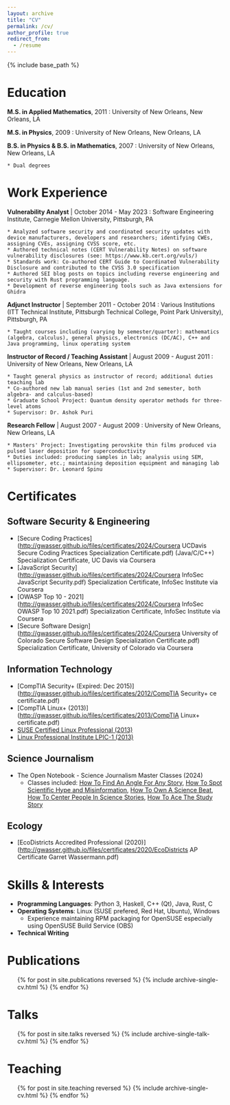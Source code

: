 ```yaml
---
layout: archive
title: "CV"
permalink: /cv/
author_profile: true
redirect_from:
  - /resume
---
```


{% include base_path %}

Education
======

**M.S. in Applied Mathematics**, 2011
:   University of New Orleans, New Orleans, LA

**M.S. in Physics**, 2009
:   University of New Orleans, New Orleans, LA

**B.S. in Physics & B.S. in Mathematics**, 2007
:   University of New Orleans, New Orleans, LA

    * Dual degrees

Work Experience
======

**Vulnerability Analyst** | October 2014 - May 2023
:   Software Engineering Institute, Carnegie Mellon University, Pittsburgh, PA

    * Analyzed software security and coordinated security updates with device manufacturers, developers and researchers; identifying CWEs, assigning CVEs, assigning CVSS score, etc.
    * Authored technical notes (CERT Vulnerability Notes) on software vulnerability disclosures (see: https://www.kb.cert.org/vuls/)
    * Standards work: Co-authored CERT Guide to Coordinated Vulnerability Disclosure and contributed to the CVSS 3.0 specification
    * Authored SEI blog posts on topics including reverse engineering and security with Rust programming language.
    * Development of reverse engineering tools such as Java extensions for Ghidra

**Adjunct Instructor** | September 2011 - October 2014
:   Various Institutions (ITT Technical Institute, Pittsburgh Technical College, Point Park University), Pittsburgh, PA

    * Taught courses including (varying by semester/quarter): mathematics (algebra, calculus), general physics, electronics (DC/AC), C++ and Java programming, linux operating system
    
**Instructor of Record / Teaching Assistant** | August 2009 - August 2011
:   University of New Orleans, New Orleans, LA

    * Taught general physics as instructor of record; additional duties teaching lab
    * Co-authored new lab manual series (1st and 2nd semester, both algebra- and calculus-based)
    * Graduate School Project: Quantum density operator methods for three-level atoms
    * Supervisor: Dr. Ashok Puri
  
**Research Fellow** | August 2007 - August 2009
:   University of New Orleans, New Orleans, LA

    * Masters' Project: Investigating perovskite thin films produced via pulsed laser deposition for superconductivity
    * Duties included: producing samples in lab; analysis using SEM, ellipsometer, etc.; maintaining deposition equipment and managing lab
    * Supervisor: Dr. Leonard Spinu
  
  
Certificates
======

## Software Security & Engineering
* [Secure Coding Practices](http://gwasser.github.io/files/certificates/2024/Coursera UCDavis Secure Coding Practices Specialization Certificate.pdf) (Java/C/C++) Specialization Certificate, UC Davis via Coursera
* [JavaScript Security](http://gwasser.github.io/files/certificates/2024/Coursera InfoSec JavaScript Security.pdf) Specialization Certificate, InfoSec Institute via Coursera
* [OWASP Top 10 - 2021](http://gwasser.github.io/files/certificates/2024/Coursera InfoSec OWASP Top 10 2021.pdf) Specialization Certificate, InfoSec Institute via Coursera
* [Secure Software Design](http://gwasser.github.io/files/certificates/2024/Coursera University of Colorado Secure Software Design Specialization Certificate.pdf) Specialization Certificate, University of Colorado via Coursera

## Information Technology
* [CompTIA Security+ (Expired: Dec 2015)](http://gwasser.github.io/files/certificates/2012/CompTIA Security+ ce certificate.pdf)
* [CompTIA Linux+ (2013)](http://gwasser.github.io/files/certificates/2013/CompTIA Linux+ certificate.pdf)
* [SUSE Certified Linux Professional (2013)](http://gwasser.github.io/files/certificates/2013/GarretWassermann_SCLP_ECR.pdf)
* [Linux Professional Institute LPIC-1 (2013)](http://gwasser.github.io/files/certificates/2013/LPIC1-certificate.pdf)

## Science Journalism
* The Open Notebook - Science Journalism Master Classes (2024)
  - Classes included: [How To Find An Angle For Any Story](http://gwasser.github.io/files/certificates/2024/Certificate-of-Completion-TON-Angles-Course.pdf), [How To Spot Scientific Hype and Misinformation](http://gwasser.github.io/files/certificates/2024/Certificate-of-Completion-TON-Hype-Course.pdf), [How To Own A Science Beat](http://gwasser.github.io/files/certificates/2024/Certificate-of-Completion-TON-Beat-Course.pdf), [How To Center People In Science Stories](http://gwasser.github.io/files/certificates/2024/Certificate-of-Completion-TON-Centering-People-Course.pdf), [How To Ace The Study Story](http://gwasser.github.io/files/certificates/2024/Certificate-of-Completion-TON-Study-Story-Course.pdf)

## Ecology
* [EcoDistricts Accredited Professional (2020)](http://gwasser.github.io/files/certificates/2020/EcoDistricts AP Certificate Garret Wassermann.pdf)

Skills & Interests
======

* **Programming Languages**: Python 3, Haskell, C++ (Qt), Java, Rust, C
* **Operating Systems**: Linux (SUSE prefered, Red Hat, Ubuntu), Windows
  - Experience maintaining RPM packaging for OpenSUSE especially using OpenSUSE Build Service (OBS)
* **Technical Writing**

Publications
======
  <ul>{% for post in site.publications reversed %}
    {% include archive-single-cv.html %}
  {% endfor %}</ul>
  
Talks
======

  <ul>{% for post in site.talks reversed %}
    {% include archive-single-talk-cv.html %}
  {% endfor %}</ul>
  
Teaching
======
  <ul>{% for post in site.teaching reversed %}
    {% include archive-single-cv.html %}
  {% endfor %}</ul>
